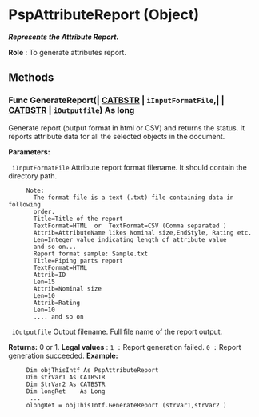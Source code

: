 # PspAttributeReport (Object)

**_Represents the Attribute Report._**

**Role** : To generate attributes report.

## Methods

### Func **GenerateReport**(| [CATBSTR](../System/typedef_CATBSTR_8129.md) | `iInputFormatFile`,| | [CATBSTR](../System/typedef_CATBSTR_8129.md) | `iOutputfile`) As long

   Generate report (output format in html or CSV) and returns the status. It reports attribute data for all the selected objects in the document.

**Parameters:**

` iInputFormatFile`      Attribute report format filename. It should contain the directory path.

```VBScript
     Note:
       The format file is a text (.txt) file containing data in following
       order.
       Title=Title of the report
       TextFormat=HTML  or  TextFormat=CSV (Comma separated )
       Attrib=AttributeName likes Nominal size,EndStyle, Rating etc.
       Len=Integer value indicating length of attribute value
       and so on...
       Report format sample: Sample.txt
       Title=Piping parts report
       TextFormat=HTML
       Attrib=ID
       Len=15
       Attrib=Nominal size
       Len=10
       Attrib=Rating
       Len=10
       .... and so on

```

` iOutputfile`      Output filename. Full file name of the report output.

**Returns:**      0 or 1. **Legal values** :
`1 :` Report generation failed.
`0 :` Report generation succeeded.  **Example:**

```VBScript
     Dim objThisIntf As PspAttributeReport
     Dim strVar1 As CATBSTR
     Dim StrVar2 As CATBSTR
     Dim longRet    As Long
      ...
     olongRet = objThisIntf.GenerateReport (strVar1,strVar2 )

```
